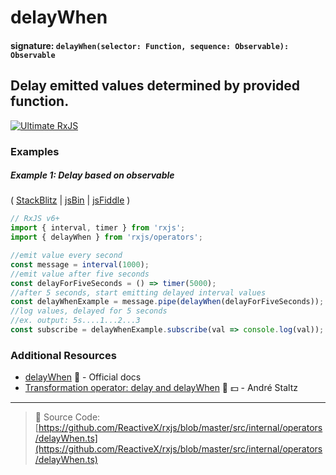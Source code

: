 # delayWhen

#### signature: `delayWhen(selector: Function, sequence: Observable): Observable`

## Delay emitted values determined by provided function.

[![Ultimate RxJS](https://drive.google.com/uc?export=view&id=1htrban3k3Z8CxiKwEV6bdmxW5Wu8xdWX "Ultimate RxJS")](https://ultimatecourses.com/courses/rxjs?ref=4)

### Examples

##### Example 1: Delay based on observable

(
[StackBlitz](https://stackblitz.com/edit/typescript-5yzn8g?file=index.ts&devtoolsheight=100)
| [jsBin](http://jsbin.com/topohekuje/edit?js,console) |
[jsFiddle](https://jsfiddle.net/btroncone/b057mxkL/) )

```js
// RxJS v6+
import { interval, timer } from 'rxjs';
import { delayWhen } from 'rxjs/operators';

//emit value every second
const message = interval(1000);
//emit value after five seconds
const delayForFiveSeconds = () => timer(5000);
//after 5 seconds, start emitting delayed interval values
const delayWhenExample = message.pipe(delayWhen(delayForFiveSeconds));
//log values, delayed for 5 seconds
//ex. output: 5s....1...2...3
const subscribe = delayWhenExample.subscribe(val => console.log(val));
```

### Additional Resources

- [delayWhen](https://rxjs.dev/api/operators/delayWhen)
  📰 - Official docs
- [Transformation operator: delay and delayWhen](https://egghead.io/lessons/rxjs-transformation-operators-delay-and-delaywhen?course=rxjs-beyond-the-basics-operators-in-depth)
  🎥 💵 - André Staltz

---

> :file_folder: Source Code:
> [https://github.com/ReactiveX/rxjs/blob/master/src/internal/operators/delayWhen.ts](https://github.com/ReactiveX/rxjs/blob/master/src/internal/operators/delayWhen.ts)
